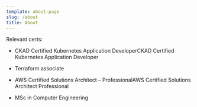 ```yaml
---
template: about-page
slug: /about
title: About
---
```

Relevant certs:

- CKAD Certified Kubernetes Application DeveloperCKAD Certified Kubernetes Application Developer

- Terraform associate

- AWS Certified Solutions Architect – ProfessionalAWS Certified Solutions Architect Professional

- MSc in Computer Engineering
